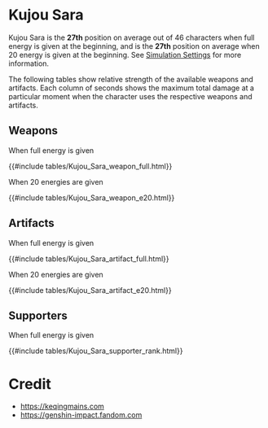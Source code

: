 # Kujou Sara

Kujou Sara is the **27th** position on average out of 46
characters when full energy is given at the beginning, and is the
**27th** position on average when 20 energy is given at the
beginning. See [Simulation Settings](./simulation_settings.md) for more
information.

The following tables show relative strength of the available weapons and
artifacts. Each column of seconds shows the maximum total damage at a
particular moment when the character uses the respective weapons and
artifacts.

## Weapons

When full energy is given

{{#include tables/Kujou_Sara_weapon_full.html}}

When 20 energies are given

{{#include tables/Kujou_Sara_weapon_e20.html}}

## Artifacts

When full energy is given

{{#include tables/Kujou_Sara_artifact_full.html}}

When 20 energies are given

{{#include tables/Kujou_Sara_artifact_e20.html}}

## Supporters

When full energy is given

{{#include tables/Kujou_Sara_supporter_rank.html}}

# Credit

- <https://keqingmains.com>
- <https://genshin-impact.fandom.com>
